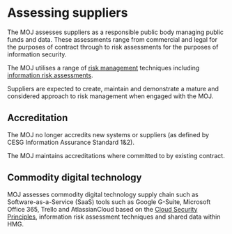 # Assessing suppliers

The MOJ assesses suppliers as a responsible public body managing public funds and data. These assessments range from commercial and legal for the purposes of contract through to risk assessments for the purposes of information security.

The MOJ utilises a range of [risk management](https://www.ncsc.gov.uk/guidance/risk-management-collection) techniques including [information risk assessments](https://www.ncsc.gov.uk/guidance/summary-risk-methods-and-frameworks).

Suppliers are expected to create, maintain and demonstrate a mature and considered approach to risk management when engaged with the MOJ.

## Accreditation

The MOJ no longer accredits new systems or suppliers \(as defined by CESG Information Assurance Standard 1&2\).

The MOJ maintains accreditations where committed to by existing contract.

## Commodity digital technology

MOJ assesses commodity digital technology supply chain such as Software-as-a-Service \(SaaS\) tools such as Google G-Suite, Microsoft Office 365, Trello and AtlassianCloud based on the [Cloud Security Principles](https://www.ncsc.gov.uk/guidance/implementing-cloud-security-principles), information risk assessment techniques and shared data within HMG.

